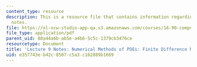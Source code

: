 ```yaml
---
content_type: resource
description: This is a resource file that contains information regarding lecture 9
  notes.
file: https://ol-ocw-studio-app-qa.s3.amazonaws.com/courses/16-90-computational-methods-in-aerospace-engineering-spring-2014/e357743eb42c8507c5a3c162889b1669_MIT16_90S14_Lecture9.pdf
file_type: application/pdf
parent_uid: 88a44a6b-ab5e-a4b6-5c5c-1379cb3476ce
resourcetype: Document
title: 'Lecture 9 Notes: Numerical Methods of PDEs: Finite Difference Methods 2'
uid: e357743e-b42c-8507-c5a3-c162889b1669
---
```

